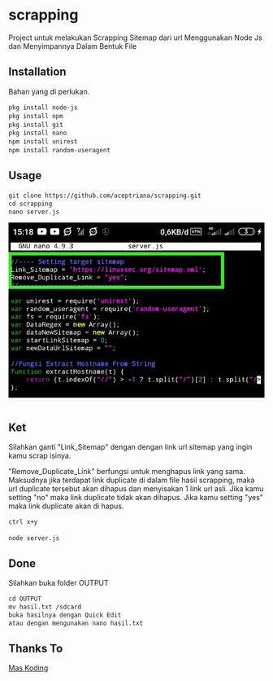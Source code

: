 # scrapping
Project untuk melakukan Scrapping Sitemap dari url Menggunakan Node Js dan Menyimpannya Dalam Bentuk File

## Installation

Bahan yang di perlukan.

```bash
pkg install node-js
pkg install npm
pkg install git 
pkg install nano
npm install unirest
npm install random-useragent
```

## Usage

```
git clone https://github.com/aceptriana/scrapping.git
cd scrapping
nano server.js
```
![alt text](https://github.com/aceptriana/scrapping/blob/master/image.jpg)
```
```
## Ket
Silahkan ganti "Link_Sitemap" dengan dengan link url sitemap yang ingin kamu scrap isinya.

"Remove_Duplicate_Link" berfungsi untuk menghapus link yang sama. Maksudnya jika terdapat link duplicate di dalam file hasil scrapping, maka url duplicate tersebut akan dihapus dan menyisakan 1 link url asli. Jika kamu setting "no" maka link duplicate tidak akan dihapus. Jika kamu setting "yes" maka link duplicate akan di hapus.
```
ctrl x+y

node server.js

```
## Done
Silahkan buka folder OUTPUT
```
cd OUTPUT
mv hasil.txt /sdcard
buka hasilnya dengan Quick Edit
atau dengan mengunakan nano hasil.txt
```
## Thanks To
[Mas Koding](https://maskodingcom)


















